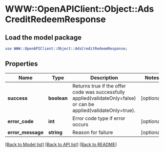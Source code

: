 # WWW::OpenAPIClient::Object::AdsCreditRedeemResponse

## Load the model package
```perl
use WWW::OpenAPIClient::Object::AdsCreditRedeemResponse;
```

## Properties
Name | Type | Description | Notes
------------ | ------------- | ------------- | -------------
**success** | **boolean** | Returns true if the offer code was successfully applied(validateOnly&#x3D;false) or can be applied(validateOnly&#x3D;true). | [optional] 
**error_code** | **int** | Error code type if error occurs | [optional] 
**error_message** | **string** | Reason for failure | [optional] 

[[Back to Model list]](../README.md#documentation-for-models) [[Back to API list]](../README.md#documentation-for-api-endpoints) [[Back to README]](../README.md)


